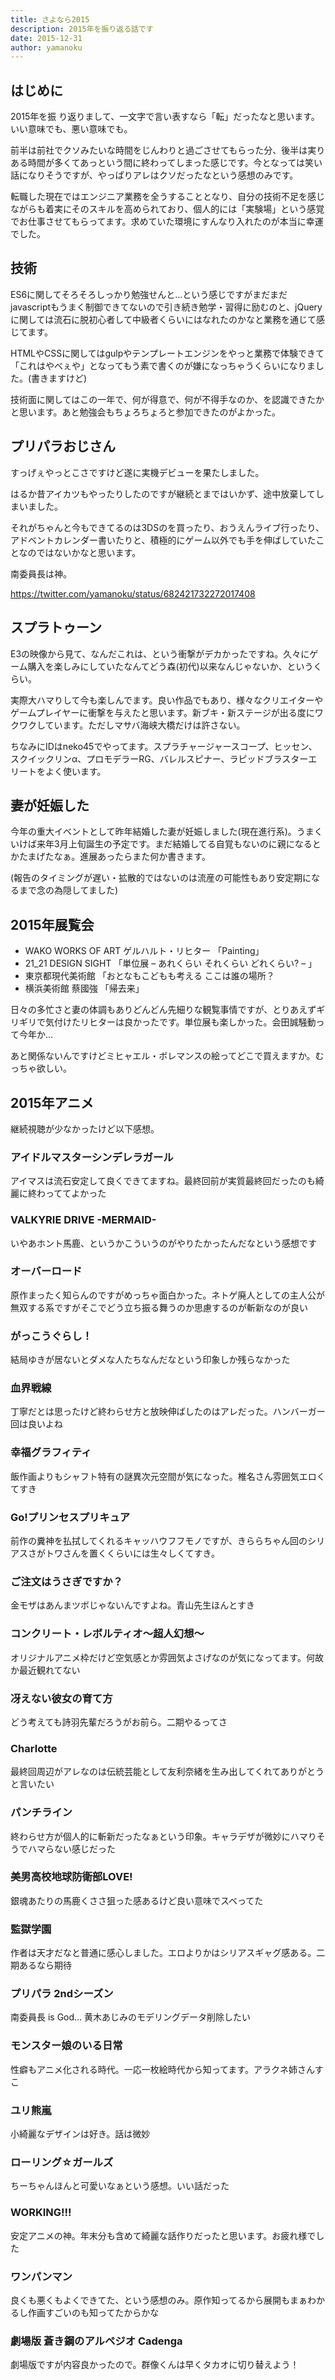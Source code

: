 ```yaml
---
title: さよなら2015
description: 2015年を振り返る話です
date: 2015-12-31
author: yamanoku
---
```


## はじめに
2015年を振
り返りまして、一文字で言い表すなら「転」だったなと思います。いい意味でも、悪い意味でも。

前半は前社でクソみたいな時間をじんわりと過ごさせてもらった分、後半は実りある時間が多くてあっという間に終わってしまった感じです。今となっては笑い話になりそうですが、やっぱりアレはクソだったなという感想のみです。

転職した現在ではエンジニア業務を全うすることとなり、自分の技術不足を感じながらも着実にそのスキルを高められており、個人的には「実験場」という感覚でお仕事させてもらってます。求めていた環境にすんなり入れたのが本当に幸運でした。

## 技術

ES6に関してそろそろしっかり勉強せんと…という感じですがまだまだjavascriptもうまく制御できてないので引き続き勉学・習得に励むのと、jQueryに関しては流石に脱初心者して中級者くらいにはなれたのかなと業務を通じて感じてます。

HTMLやCSSに関してはgulpやテンプレートエンジンをやっと業務で体験できて「これはやべぇや」となってもう素で書くのが嫌になっちゃうくらいになりました。(書きますけど)

技術面に関してはこの一年で、何が得意で、何が不得手なのか、を認識できたかと思います。あと勉強会もちょろちょろと参加できたのがよかった。

## プリパラおじさん
すっげぇやっとこさですけど遂に実機デビューを果たしました。

はるか昔アイカツもやったりしたのですが継続とまではいかず、途中放棄してしまいました。

それがちゃんと今もできてるのは3DSのを買ったり、おうえんライブ行ったり、アドベントカレンダー書いたりと、積極的にゲーム以外でも手を伸ばしていたことなのではないかなと思います。

南委員長は神。

https://twitter.com/yamanoku/status/682421732272017408

## スプラトゥーン

E3の映像から見て、なんだこれは、という衝撃がデカかったですね。久々にゲーム購入を楽しみにしていたなんてどう森(初代)以来なんじゃないか、というくらい。

実際大ハマりして今も楽しんでます。良い作品でもあり、様々なクリエイターやゲームプレイヤーに衝撃を与えたと思います。新ブキ・新ステージが出る度にワクワクしています。ただしマサバ海峡大橋だけは許さない。

ちなみにIDはneko45でやってます。スプラチャージャースコープ、ヒッセン、スクイックリンα、プロモデラーRG、バレルスピナー、ラピッドブラスターエリートをよく使います。

## 妻が妊娠した

今年の重大イベントとして昨年結婚した妻が妊娠しました(現在進行系)。うまくいけば来年3月上旬誕生の予定です。まだ結婚してる自覚もないのに親になるとかたまげたなぁ。進展あったらまた何か書きます。

(報告のタイミングが遅い・拡散的ではないのは流産の可能性もあり安定期になるまで念の為隠してました)

## 2015年展覧会

- WAKO WORKS OF ART ゲルハルト・リヒター 「Painting」
- 21_21 DESIGN SIGHT 「単位展 – あれくらい それくらい どれくらい? – 」
- 東京都現代美術館 「おとなもこどもも考える ここは誰の場所？
- 横浜美術館 蔡國強 「帰去来」

日々の多忙さと妻の体調もありどんどん先細りな観覧事情ですが、とりあえずギリギリで気付けたリヒターは良かったです。単位展も楽しかった。会田誠騒動って今年か…

あと関係ないんですけどミヒャエル・ボレマンスの絵ってどこで買えますか。むっちゃ欲しい。

## 2015年アニメ

継続視聴が少なかったけど以下感想。

###  アイドルマスターシンデレラガール
アイマスは流石安定して良くできてますね。最終回前が実質最終回だったのも綺麗に終わっててよかった

### VALKYRIE DRIVE -MERMAID-
いやあホント馬鹿、というかこういうのがやりたかったんだなという感想です

### オーバーロード
原作まったく知らんのですがめっちゃ面白かった。ネトゲ廃人としての主人公が無双する系ですがそこでどう立ち振る舞うのか思慮するのが斬新なのが良い

### がっこうぐらし！
結局ゆきが居ないとダメな人たちなんだなという印象しか残らなかった

### 血界戦線
丁寧だとは思ったけど終わらせ方と放映伸ばしたのはアレだった。ハンバーガー回は良いよね

### 幸福グラフィティ
飯作画よりもシャフト特有の謎異次元空間が気になった。椎名さん雰囲気エロくてすき

### Go!プリンセスプリキュア
前作の糞神を払拭してくれるキャッハウフフモノですが、きららちゃん回のシリアスさがトワさんを置くくらいには生々しくてすき。

### ご注文はうさぎですか？
金モザはあんまツボじゃないんですよね。青山先生ほんとすき

### コンクリート・レボルティオ〜超人幻想〜
オリジナルアニメ枠だけど空気感とか雰囲気よさげなのが気になってます。何故か最近観れてない

### 冴えない彼女の育て方
どう考えても詩羽先輩だろうがお前ら。二期やるってさ

### Charlotte
最終回周辺がアレなのは伝統芸能として友利奈緒を生み出してくれてありがとうと言いたい

### パンチライン
終わらせ方が個人的に斬新だったなぁという印象。キャラデザが微妙にハマりそうでハマらない感じだった

### 美男高校地球防衛部LOVE!
銀魂あたりの馬鹿くささ狙った感あるけど良い意味でスベってた

### 監獄学園
作者は天才だなと普通に感心しました。エロよりかはシリアスギャグ感ある。二期あるなら期待

### プリパラ 2ndシーズン
南委員長 is God… 黄木あじみのモデリングデータ削除したい

### モンスター娘のいる日常
性癖もアニメ化される時代。一応一枚絵時代から知ってます。アラクネ姉さんすこ

### ユリ熊嵐
小綺麗なデザインは好き。話は微妙

### ローリング☆ガールズ
ちーちゃんほんと可愛いなぁという感想。いい話だった

### WORKING!!!
安定アニメの神。年末分も含めて綺麗な話作りだったと思います。お疲れ様でした

### ワンパンマン
良くも悪くもよくできてた、という感想のみ。原作知ってるから展開もまぁわかるし作画すごいのも知ってたからかな

### 劇場版 蒼き鋼のアルペジオ Cadenga
劇場版ですが内容良かったので。群像くんは早くタカオに切り替えよう！
